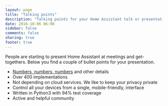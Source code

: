 ```yaml
---
layout: page
title: "Talking points"
description: "Talking points for your Home Assistant talk or presentation."
date: 2016-10-06 06:00
sidebar: false
comments: false
sharing: true
footer: true
---
```


People are starting to present Home Assistant at meetings and get-togethers. Below you find a couple of bullet points for your presentation.

- [Numbers, numbers, numbers](/help/trivia/) and other details
- Over 400 implementations
- Not depending on cloud services. We like to keep your privacy private
- Control all your devices from a single, mobile-friendly, interface
- Written in Python3 with 94% test coverage
- Active and helpful community


